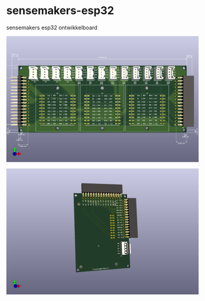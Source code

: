 # sensemakers-esp32
sensemakers esp32 ontwikkelboard




![main board](https://github.com/Karijn/sensemakers-esp32/blob/master/images/wemos-baseplate.png) 

![TTgO display board](https://github.com/Karijn/sensemakers-esp32/blob/master/images/ttgo-baseplate.png)




